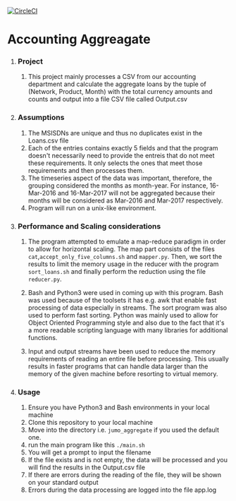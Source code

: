 [![CircleCI](https://circleci.com/gh/jumaxbrian/jumo_aggregate.svg?style=svg)](https://circleci.com/gh/jumaxbrian/jumo_aggregate)

# Accounting Aggreagate

1. ### Project
    1. This project mainly processes a CSV from our accounting department and calculate the aggregate loans by the tuple of (Network, Product, Month) with the total currency amounts and counts and output into a file CSV file called Output.csv

1. ### Assumptions
    1. The MSISDNs are unique and thus no duplicates exist in the Loans.csv file
    1. Each of the entries contains exactly 5 fields and that the program doesn't necessarily need to provide the entreis that do not meet these requirements. It only selects the ones that meet those requirements and then processes them.
    1. The timeseries aspect of the data was important, therefore, the grouping considered the months as month-year. For instance, 16-Mar-2016 and 16-Mar-2017 will not be aggregated because their months will be considered as Mar-2016 and Mar-2017 respectively.
    1. Program will run on a unix-like environment.

1. ### Performance and Scaling considerations
    1. The program attempted to emulate a map-reduce paradigm in order to allow for horizontal scaling. The map part consists of the files `cat`,`accept_only_five_columns.sh` and `mapper.py`. Then, we sort the results to limit the memory usage in the reducer with the program `sort_loans.sh` and finally perform the reduction using the file `reducer.py`.

    1. Bash and Python3 were used in coming up with this program. Bash was used because of the toolsets it has e.g. awk that enable fast processing of data especially in streams. The sort program was also used to perform fast sorting. Python was mainly used to allow for Object Oriented Programming style and also due to the fact that it's a more readable scripting language with many libraries for additional functions.

    1. Input and output streams have been used to reduce the memory requirements of reading an entire file before processing. This usually results in faster programs that can handle data larger than the memory of the given machine before resorting to virtual memory.

1. ### Usage
    1. Ensure you have Python3 and Bash environments in your local machine
    1. Clone this repository to your local machine
    1. Move into the directory i.e. `jumo_aggregate` if you used the default one.
    1. run the main program like this `./main.sh`
    1. You will get a prompt to input the filename
    1. If the file exists and is not empty, the data will be processed and you will find the results in the Output.csv file
    1. If there are errors during the reading of the file, they will be shown on your standard output
    1. Errors during the data processing are logged into the file app.log